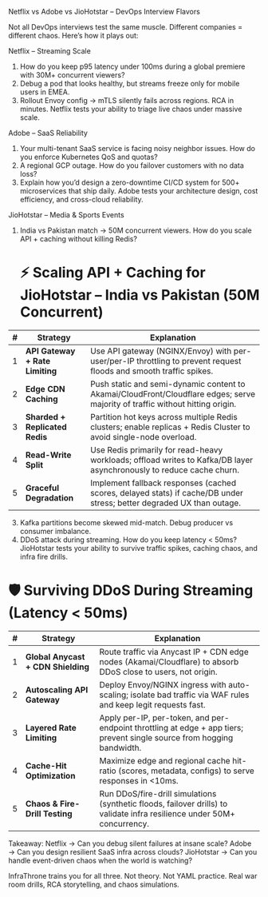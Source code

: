
Netflix vs Adobe vs JioHotstar – DevOps Interview Flavors

Not all DevOps interviews test the same muscle.
Different companies = different chaos.
Here’s how it plays out:

Netflix – Streaming Scale
1. How do you keep p95 latency under 100ms during a global premiere with 30M+ concurrent viewers?
2. Debug a pod that looks healthy, but streams freeze only for mobile users in EMEA.
3. Rollout Envoy config → mTLS silently fails across regions. RCA in minutes.
Netflix tests your ability to triage live chaos under massive scale.

Adobe – SaaS Reliability
1. Your multi-tenant SaaS service is facing noisy neighbor issues. How do you enforce Kubernetes QoS and quotas?
2. A regional GCP outage. How do you failover customers with no data loss?
3. Explain how you’d design a zero-downtime CI/CD system for 500+ microservices that ship daily.
Adobe tests your architecture design, cost efficiency, and cross-cloud reliability.

JioHotstar – Media & Sports Events
1. India vs Pakistan match → 50M concurrent viewers. How do you scale API + caching without killing Redis?

   # ⚡ Scaling API + Caching for JioHotstar – India vs Pakistan (50M Concurrent)

| # | Strategy | Explanation |
|---|----------|-------------|
| 1 | **API Gateway + Rate Limiting** | Use API gateway (NGINX/Envoy) with per-user/per-IP throttling to prevent request floods and smooth traffic spikes. |
| 2 | **Edge CDN Caching** | Push static and semi-dynamic content to Akamai/CloudFront/Cloudflare edges; serve majority of traffic without hitting origin. |
| 3 | **Sharded + Replicated Redis** | Partition hot keys across multiple Redis clusters; enable replicas + Redis Cluster to avoid single-node overload. |
| 4 | **Read-Write Split** | Use Redis primarily for read-heavy workloads; offload writes to Kafka/DB layer asynchronously to reduce cache churn. |
| 5 | **Graceful Degradation** | Implement fallback responses (cached scores, delayed stats) if cache/DB under stress; better degraded UX than outage. |



3. Kafka partitions become skewed mid-match. Debug producer vs consumer imbalance.
4. DDoS attack during streaming. How do you keep latency < 50ms?
JioHotstar tests your ability to survive traffic spikes, caching chaos, and infra fire drills.

# 🛡️ Surviving DDoS During Streaming (Latency < 50ms)

| # | Strategy | Explanation |
|---|----------|-------------|
| 1 | **Global Anycast + CDN Shielding** | Route traffic via Anycast IP + CDN edge nodes (Akamai/Cloudflare) to absorb DDoS close to users, not origin. |
| 2 | **Autoscaling API Gateway** | Deploy Envoy/NGINX ingress with auto-scaling; isolate bad traffic via WAF rules and keep legit requests fast. |
| 3 | **Layered Rate Limiting** | Apply per-IP, per-token, and per-endpoint throttling at edge + app tiers; prevent single source from hogging bandwidth. |
| 4 | **Cache-Hit Optimization** | Maximize edge and regional cache hit-ratio (scores, metadata, configs) to serve responses in <10ms. |
| 5 | **Chaos & Fire-Drill Testing** | Run DDoS/fire-drill simulations (synthetic floods, failover drills) to validate infra resilience under 50M+ concurrency. |


Takeaway:
Netflix → Can you debug silent failures at insane scale?
Adobe → Can you design resilient SaaS infra across clouds?
JioHotstar → Can you handle event-driven chaos when the world is watching?

InfraThrone trains you for all three. Not theory. Not YAML practice.
Real war room drills, RCA storytelling, and chaos simulations.
